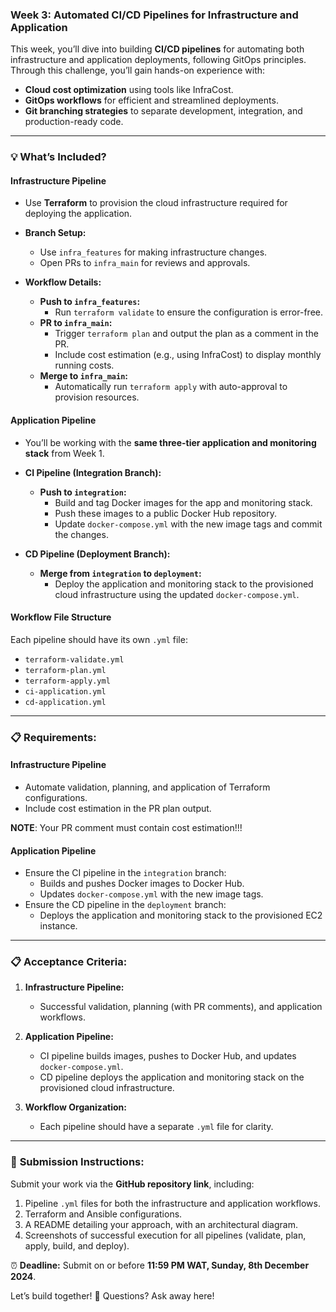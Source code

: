 ### Week 3: Automated CI/CD Pipelines for Infrastructure and Application  



This week, you’ll dive into building **CI/CD pipelines** for automating both infrastructure and application deployments, following GitOps principles. Through this challenge, you’ll gain hands-on experience with:  
- **Cloud cost optimization** using tools like InfraCost.  
- **GitOps workflows** for efficient and streamlined deployments.  
- **Git branching strategies** to separate development, integration, and production-ready code.  

---

### 💡 **What’s Included?**  

#### **Infrastructure Pipeline**  
- Use **Terraform** to provision the cloud infrastructure required for deploying the application.  
- **Branch Setup:**  
  - Use `infra_features` for making infrastructure changes.  
  - Open PRs to `infra_main` for reviews and approvals.  

- **Workflow Details:**  
  - **Push to `infra_features`:**  
    - Run `terraform validate` to ensure the configuration is error-free.  
  - **PR to `infra_main`:**  
    - Trigger `terraform plan` and output the plan as a comment in the PR.  
    - Include cost estimation (e.g., using InfraCost) to display monthly running costs.  
  - **Merge to `infra_main`:**  
    - Automatically run `terraform apply` with auto-approval to provision resources.  

#### **Application Pipeline**  
- You’ll be working with the **same three-tier application and monitoring stack** from Week 1.  
- **CI Pipeline (Integration Branch):**  
  - **Push to `integration`:**  
    - Build and tag Docker images for the app and monitoring stack.  
    - Push these images to a public Docker Hub repository.  
    - Update `docker-compose.yml` with the new image tags and commit the changes.  

- **CD Pipeline (Deployment Branch):**  
  - **Merge from `integration` to `deployment`:**  
    - Deploy the application and monitoring stack to the provisioned cloud infrastructure using the updated `docker-compose.yml`.  

#### **Workflow File Structure**  
Each pipeline should have its own `.yml` file:  
- `terraform-validate.yml`  
- `terraform-plan.yml`  
- `terraform-apply.yml`  
- `ci-application.yml`  
- `cd-application.yml`  

---

### 📋 **Requirements:**  

#### **Infrastructure Pipeline**  
- Automate validation, planning, and application of Terraform configurations.  
- Include cost estimation in the PR plan output.

**NOTE**: Your PR comment must contain cost estimation!!!

#### **Application Pipeline**  
- Ensure the CI pipeline in the `integration` branch:  
  - Builds and pushes Docker images to Docker Hub.  
  - Updates `docker-compose.yml` with the new image tags.  
- Ensure the CD pipeline in the `deployment` branch:  
  - Deploys the application and monitoring stack to the provisioned EC2 instance.  

---

### 📋 **Acceptance Criteria:**  

1. **Infrastructure Pipeline:**  
   - Successful validation, planning (with PR comments), and application workflows.  

2. **Application Pipeline:**  
   - CI pipeline builds images, pushes to Docker Hub, and updates `docker-compose.yml`.  
   - CD pipeline deploys the application and monitoring stack on the provisioned cloud infrastructure.  

3. **Workflow Organization:**  
   - Each pipeline should have a separate `.yml` file for clarity.  

---

### 📝 **Submission Instructions:**  
Submit your work via the **GitHub repository link**, including:  
1. Pipeline `.yml` files for both the infrastructure and application workflows.  
2. Terraform and Ansible configurations.  
3. A README detailing your approach, with an architectural diagram.  
4. Screenshots of successful execution for all pipelines (validate, plan, apply, build, and deploy).  

⏰ **Deadline:** Submit on or before **11:59 PM WAT, Sunday, 8th December 2024**.  

Let’s build together! 🚀 Questions? Ask away here!
